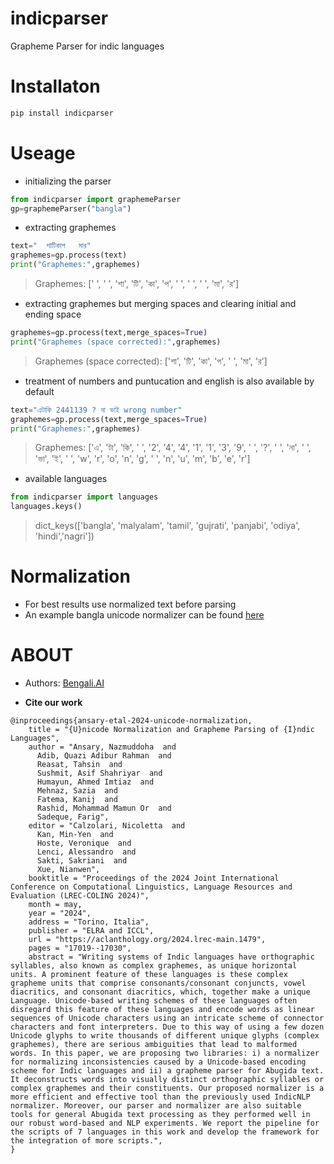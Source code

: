 # indicparser
Grapheme Parser for indic languages 

# Installaton

```python
pip install indicparser
```
# Useage
* initializing the parser

```python
from indicparser import graphemeParser
gp=graphemeParser("bangla")
```
* extracting graphemes

```python
text="  শাটিকাপ   মার"
graphemes=gp.process(text)
print("Graphemes:",graphemes)
```
> Graphemes: [' ', ' ', 'শা', 'টি', 'কা', 'প', ' ', ' ', ' ', 'মা', 'র']

* extracting graphemes but merging spaces and clearing initial and ending space
```python
graphemes=gp.process(text,merge_spaces=True)
print("Graphemes (space corrected):",graphemes)
```
> Graphemes (space corrected): ['শা', 'টি', 'কা', 'প', ' ', 'মা', 'র']

* treatment of numbers and puntucation and english is also available by default

```python
text="এটাকি 2441139 ? না ভাই wrong number"
graphemes=gp.process(text,merge_spaces=True)
print("Graphemes:",graphemes)
```
> Graphemes: ['এ', 'টা', 'কি', ' ', '2', '4', '4', '1', '1', '3', '9', ' ', '?', ' ', 'না', ' ', 'ভা', 'ই', ' ', 'w', 'r', 'o', 'n', 'g', ' ', 'n', 'u', 'm', 'b', 'e', 'r']

* available languages

```python
from indicparser import languages
languages.keys()
```
> dict_keys(['bangla', 'malyalam', 'tamil', 'gujrati', 'panjabi', 'odiya', 'hindi','nagri'])


# Normalization
* For best results use normalized text before parsing
* An example bangla unicode normalizer can be found [here](https://pypi.org/project/bnunicodenormalizer/)

# ABOUT
* Authors: [Bengali.AI](https://bengali.ai/)

* **Cite our work**
```bibtext
@inproceedings{ansary-etal-2024-unicode-normalization,
    title = "{U}nicode Normalization and Grapheme Parsing of {I}ndic Languages",
    author = "Ansary, Nazmuddoha  and
      Adib, Quazi Adibur Rahman  and
      Reasat, Tahsin  and
      Sushmit, Asif Shahriyar  and
      Humayun, Ahmed Imtiaz  and
      Mehnaz, Sazia  and
      Fatema, Kanij  and
      Rashid, Mohammad Mamun Or  and
      Sadeque, Farig",
    editor = "Calzolari, Nicoletta  and
      Kan, Min-Yen  and
      Hoste, Veronique  and
      Lenci, Alessandro  and
      Sakti, Sakriani  and
      Xue, Nianwen",
    booktitle = "Proceedings of the 2024 Joint International Conference on Computational Linguistics, Language Resources and Evaluation (LREC-COLING 2024)",
    month = may,
    year = "2024",
    address = "Torino, Italia",
    publisher = "ELRA and ICCL",
    url = "https://aclanthology.org/2024.lrec-main.1479",
    pages = "17019--17030",
    abstract = "Writing systems of Indic languages have orthographic syllables, also known as complex graphemes, as unique horizontal units. A prominent feature of these languages is these complex grapheme units that comprise consonants/consonant conjuncts, vowel diacritics, and consonant diacritics, which, together make a unique Language. Unicode-based writing schemes of these languages often disregard this feature of these languages and encode words as linear sequences of Unicode characters using an intricate scheme of connector characters and font interpreters. Due to this way of using a few dozen Unicode glyphs to write thousands of different unique glyphs (complex graphemes), there are serious ambiguities that lead to malformed words. In this paper, we are proposing two libraries: i) a normalizer for normalizing inconsistencies caused by a Unicode-based encoding scheme for Indic languages and ii) a grapheme parser for Abugida text. It deconstructs words into visually distinct orthographic syllables or complex graphemes and their constituents. Our proposed normalizer is a more efficient and effective tool than the previously used IndicNLP normalizer. Moreover, our parser and normalizer are also suitable tools for general Abugida text processing as they performed well in our robust word-based and NLP experiments. We report the pipeline for the scripts of 7 languages in this work and develop the framework for the integration of more scripts.",
}
```
